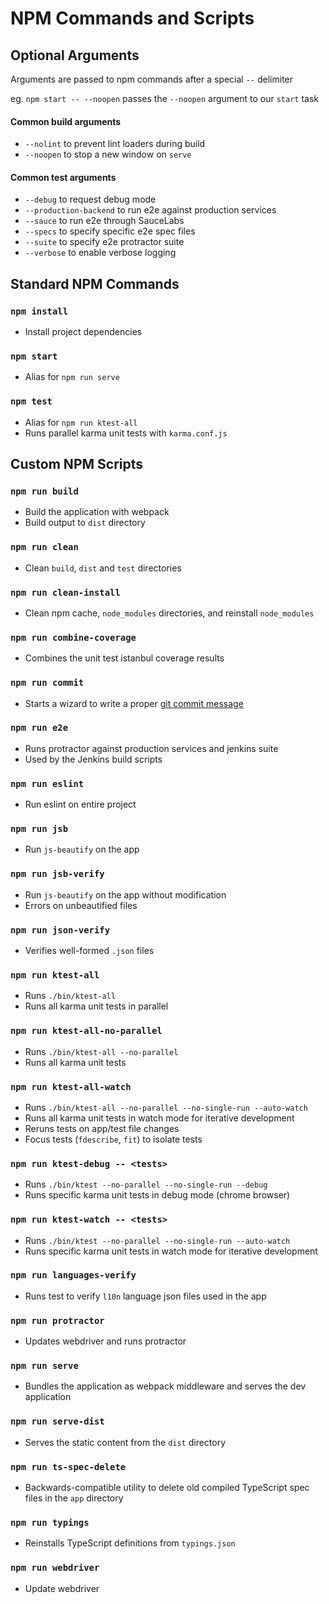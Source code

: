 # NPM Commands and Scripts

## Optional Arguments

Arguments are passed to npm commands after a special `--` delimiter

eg. `npm start -- --noopen` passes the `--noopen` argument to our `start` task

#### Common build arguments

* `--nolint` to prevent lint loaders during build
* `--noopen` to stop a new window on `serve`

#### Common test arguments

* `--debug` to request debug mode
* `--production-backend` to run e2e against production services
* `--sauce` to run e2e through SauceLabs
* `--specs` to specify specific e2e spec files
* `--suite` to specify e2e protractor suite
* `--verbose` to enable verbose logging

## Standard NPM Commands

### `npm install`

* Install project dependencies

### `npm start`

* Alias for `npm run serve`

### `npm test`

* Alias for `npm run ktest-all`
* Runs parallel karma unit tests with `karma.conf.js`

## Custom NPM Scripts

### `npm run build`

* Build the application with webpack
* Build output to `dist` directory

### `npm run clean`

* Clean `build`, `dist` and `test` directories

### `npm run clean-install`

* Clean npm cache, `node_modules` directories, and reinstall `node_modules`

### `npm run combine-coverage`

* Combines the unit test istanbul coverage results

### `npm run commit`

* Starts a wizard to write a proper [git commit message](https://github.com/angular/angular.js/blob/master/CONTRIBUTING.md#commit)

### `npm run e2e`

* Runs protractor against production services and jenkins suite
* Used by the Jenkins build scripts

### `npm run eslint`

* Run eslint on entire project

### `npm run jsb`

* Run `js-beautify` on the app

### `npm run jsb-verify`

* Run `js-beautify` on the app without modification
* Errors on unbeautified files

### `npm run json-verify`

* Verifies well-formed `.json` files

### `npm run ktest-all`

* Runs `./bin/ktest-all`
* Runs all karma unit tests in parallel

### `npm run ktest-all-no-parallel`

* Runs `./bin/ktest-all --no-parallel`
* Runs all karma unit tests

### `npm run ktest-all-watch`

* Runs `./bin/ktest-all --no-parallel --no-single-run --auto-watch`
* Runs all karma unit tests in watch mode for iterative development
* Reruns tests on app/test file changes
* Focus tests (`fdescribe`, `fit`) to isolate tests

### `npm run ktest-debug -- <tests>`

* Runs `./bin/ktest --no-parallel --no-single-run --debug`
* Runs specific karma unit tests in debug mode (chrome browser)

### `npm run ktest-watch -- <tests>`

* Runs `./bin/ktest --no-parallel --no-single-run --auto-watch`
* Runs specific karma unit tests in watch mode for iterative development

### `npm run languages-verify`

* Runs test to verify `l10n` language json files used in the app

### `npm run protractor`

* Updates webdriver and runs protractor

### `npm run serve`

* Bundles the application as webpack middleware and serves the dev application

### `npm run serve-dist`

* Serves the static content from the `dist` directory

### `npm run ts-spec-delete`

* Backwards-compatible utility to delete old compiled TypeScript spec files in the `app` directory

### `npm run typings`

* Reinstalls TypeScript definitions from `typings.json`

### `npm run webdriver`

* Update webdriver
